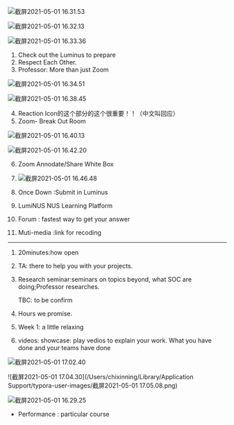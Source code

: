 ![截屏2021-05-01 16.31.53](https://tva1.sinaimg.cn/large/008i3skNgy1gq30emvkpdj31du0sc7qu.jpg)

![截屏2021-05-01 16.32.13](https://tva1.sinaimg.cn/large/008i3skNgy1gq30ex26u7j31du0scao1.jpg)

![截屏2021-05-01 16.33.36](https://tva1.sinaimg.cn/large/008i3skNgy1gq30gcabjbj30x20bkdl2.jpg)

1. Check out the Luminus  to prepare
2. Respect Each Other.
3. Professor: More than just Zoom

![截屏2021-05-01 16.34.51](https://tva1.sinaimg.cn/large/008i3skNgy1gq30hp4eibj318o0gcamr.jpg)

![截屏2021-05-01 16.38.45](https://tva1.sinaimg.cn/large/008i3skNgy1gq30lqiw57j30w40kqwn7.jpg)

4. Reaction Icon的这个部分的这个很重要！！（中文叫回应）
5. Zoom- Break Out Room

![截屏2021-05-01 16.40.13](https://tva1.sinaimg.cn/large/008i3skNgy1gq30n9d11bj30yi0gs78g.jpg)

![截屏2021-05-01 16.42.20](https://tva1.sinaimg.cn/large/008i3skNgy1gq30pgxg9zj31560gstd8.jpg)

6. Zoom Annodate/Share White Box
7. ![截屏2021-05-01 16.46.48](https://tva1.sinaimg.cn/large/008i3skNgy1gq30uc5wj6j316g0raqd4.jpg)

8. Once Down :Submit in Luminus
9. LumiNUS NUS Learning Platform
10. Forum : fastest way to  get your answer
11. Muti-media :link for recoding

---

1. 20minutes:how open 

2. TA: there to help you with your projects.

3. Research seminar:seminars on topics beyond, what SOC are doing;Professor researches.

   TBC: to be confirm

4. Hours we promise.

5. Week 1: a little relaxing 

6. videos: showcase: play vedios to explain your work. What you have done and your teams have done

![截屏2021-05-01 17.02.40](https://tva1.sinaimg.cn/large/008i3skNgy1gq31alvhe9j30y60fc478.jpg)

![截屏2021-05-01 17.04.30](/Users/chixinning/Library/Application Support/typora-user-images/截屏2021-05-01 17.05.08.png)

![截屏2021-05-01 16.29.25](https://tva1.sinaimg.cn/large/008i3skNgy1gq31dj8697j31gh0u0npf.jpg)

- Performance : particular course 

